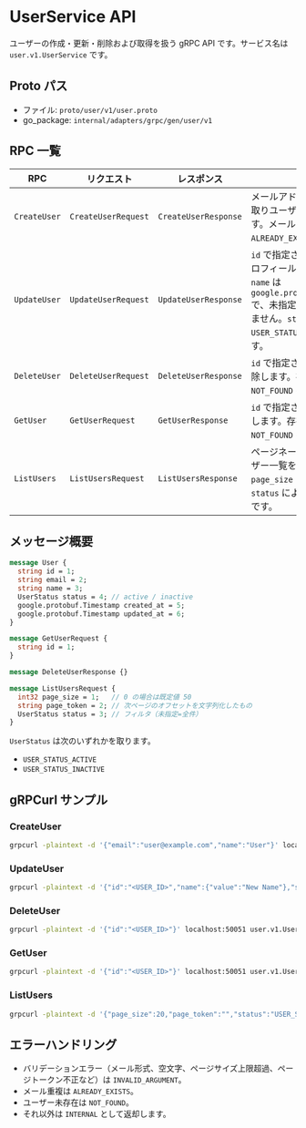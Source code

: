 # UserService API

ユーザーの作成・更新・削除および取得を扱う gRPC API です。サービス名は `user.v1.UserService` です。

## Proto パス
- ファイル: `proto/user/v1/user.proto`
- go_package: `internal/adapters/grpc/gen/user/v1`

## RPC 一覧

| RPC | リクエスト | レスポンス | 説明 |
| --- | --- | --- | --- |
| `CreateUser` | `CreateUserRequest` | `CreateUserResponse` | メールアドレスと名前を受け取りユーザーを新規作成します。メールアドレス重複時は `ALREADY_EXISTS` を返します。 |
| `UpdateUser` | `UpdateUserRequest` | `UpdateUserResponse` | `id` で指定されたユーザーのプロフィールを更新します。`name` は `google.protobuf.StringValue` で、未指定の場合は変更されません。`status` は `USER_STATUS_*` を指定します。 |
| `DeleteUser` | `DeleteUserRequest` | `DeleteUserResponse` | `id` で指定されたユーザーを削除します。存在しない場合は `NOT_FOUND` を返します。 |
| `GetUser` | `GetUserRequest` | `GetUserResponse` | `id` で指定されたユーザーを返します。存在しない場合は `NOT_FOUND` を返します。 |
| `ListUsers` | `ListUsersRequest` | `ListUsersResponse` | ページネーション付きでユーザー一覧を返します。`page_size` は最大 200 件、`status` によるフィルタが可能です。 |

## メッセージ概要

```protobuf
message User {
  string id = 1;
  string email = 2;
  string name = 3;
  UserStatus status = 4; // active / inactive
  google.protobuf.Timestamp created_at = 5;
  google.protobuf.Timestamp updated_at = 6;
}

message GetUserRequest {
  string id = 1;
}

message DeleteUserResponse {}

message ListUsersRequest {
  int32 page_size = 1;   // 0 の場合は既定値 50
  string page_token = 2; // 次ページのオフセットを文字列化したもの
  UserStatus status = 3; // フィルタ（未指定=全件）
}
```

`UserStatus` は次のいずれかを取ります。

- `USER_STATUS_ACTIVE`
- `USER_STATUS_INACTIVE`

## gRPCurl サンプル

### CreateUser
```bash
grpcurl -plaintext -d '{"email":"user@example.com","name":"User"}' localhost:50051 user.v1.UserService/CreateUser
```

### UpdateUser
```bash
grpcurl -plaintext -d '{"id":"<USER_ID>","name":{"value":"New Name"},"status":"USER_STATUS_INACTIVE"}' localhost:50051 user.v1.UserService/UpdateUser
```

### DeleteUser
```bash
grpcurl -plaintext -d '{"id":"<USER_ID>"}' localhost:50051 user.v1.UserService/DeleteUser
```

### GetUser
```bash
grpcurl -plaintext -d '{"id":"<USER_ID>"}' localhost:50051 user.v1.UserService/GetUser
```

### ListUsers
```bash
grpcurl -plaintext -d '{"page_size":20,"page_token":"","status":"USER_STATUS_ACTIVE"}' localhost:50051 user.v1.UserService/ListUsers
```

## エラーハンドリング

- バリデーションエラー（メール形式、空文字、ページサイズ上限超過、ページトークン不正など）は `INVALID_ARGUMENT`。
- メール重複は `ALREADY_EXISTS`。
- ユーザー未存在は `NOT_FOUND`。
- それ以外は `INTERNAL` として返却します。
